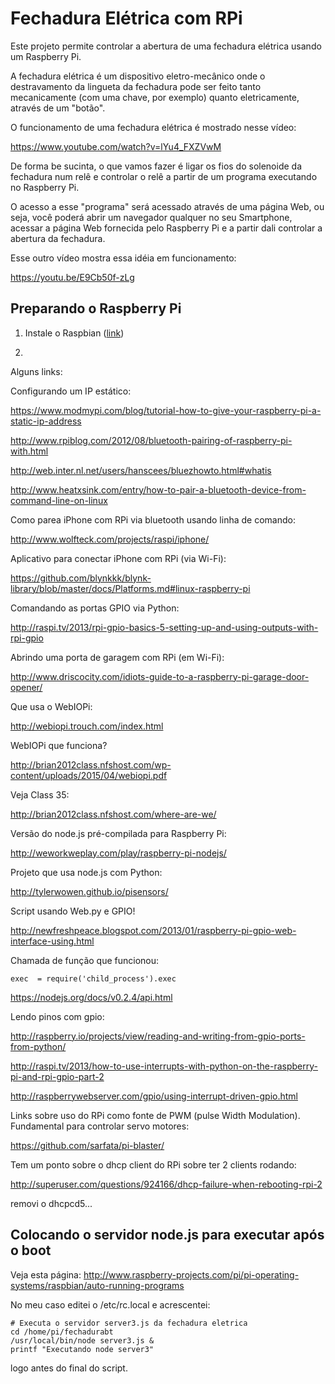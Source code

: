 Fechadura Elétrica com RPi
====

Este projeto permite controlar a abertura de uma fechadura 
elétrica usando um Raspberry Pi.

A fechadura elétrica é um dispositivo eletro-mecânico
onde o destravamento da lingueta da fechadura pode ser
feito tanto mecanicamente (com uma chave, por exemplo)
quanto eletricamente, através de um "botão".

O funcionamento de uma fechadura elétrica é mostrado nesse vídeo:

https://www.youtube.com/watch?v=lYu4_FXZVwM

De forma be sucinta, o que vamos fazer é ligar os fios do
solenoide da fechadura num relê e controlar o relê a partir
de um programa executando no Raspberry Pi.

O acesso a esse "programa" será acessado através de uma
página Web, ou seja,
você poderá abrir um navegador qualquer no seu Smartphone,
acessar a página Web fornecida pelo Raspberry Pi e a partir
dali controlar a abertura da fechadura.

Esse outro vídeo mostra essa idéia em funcionamento:

https://youtu.be/E9Cb50f-zLg

Preparando o Raspberry Pi
-----

1. Instale o Raspbian ([link](http://labdegaragem.com/profiles/blogs/tutorial-raspberry-pi-instalando-o-raspbian-raspberry-pi-debian))

2. 





Alguns links:

Configurando um IP estático:

https://www.modmypi.com/blog/tutorial-how-to-give-your-raspberry-pi-a-static-ip-address

http://www.rpiblog.com/2012/08/bluetooth-pairing-of-raspberry-pi-with.html

http://web.inter.nl.net/users/hanscees/bluezhowto.html#whatis

http://www.heatxsink.com/entry/how-to-pair-a-bluetooth-device-from-command-line-on-linux


Como parea iPhone com RPi via bluetooth usando linha de comando:

http://www.wolfteck.com/projects/raspi/iphone/

Aplicativo para conectar iPhone com RPi (via Wi-Fi):

https://github.com/blynkkk/blynk-library/blob/master/docs/Platforms.md#linux-raspberry-pi

Comandando as portas GPIO via Python:

http://raspi.tv/2013/rpi-gpio-basics-5-setting-up-and-using-outputs-with-rpi-gpio

Abrindo uma porta de garagem com RPi (em Wi-Fi):

http://www.driscocity.com/idiots-guide-to-a-raspberry-pi-garage-door-opener/

Que usa o WebIOPi:

http://webiopi.trouch.com/index.html

WebIOPi que funciona?

http://brian2012class.nfshost.com/wp-content/uploads/2015/04/webiopi.pdf

Veja Class 35:

http://brian2012class.nfshost.com/where-are-we/

Versão do node.js pré-compilada para Raspberry Pi:

http://weworkweplay.com/play/raspberry-pi-nodejs/

Projeto que usa node.js com Python:

http://tylerwowen.github.io/pisensors/

Script usando Web.py e GPIO!

http://newfreshpeace.blogspot.com/2013/01/raspberry-pi-gpio-web-interface-using.html

Chamada de função que funcionou:

    exec  = require('child_process').exec

https://nodejs.org/docs/v0.2.4/api.html

Lendo pinos com gpio:

http://raspberry.io/projects/view/reading-and-writing-from-gpio-ports-from-python/

http://raspi.tv/2013/how-to-use-interrupts-with-python-on-the-raspberry-pi-and-rpi-gpio-part-2

http://raspberrywebserver.com/gpio/using-interrupt-driven-gpio.html

Links sobre uso do RPi como fonte de PWM (pulse Width Modulation). Fundamental para controlar servo motores:

https://github.com/sarfata/pi-blaster/

Tem um ponto sobre o dhcp client do RPi sobre ter 2 clients rodando:

http://superuser.com/questions/924166/dhcp-failure-when-rebooting-rpi-2

removi o dhcpcd5...

Colocando o servidor node.js para executar após o boot
---

Veja esta página: http://www.raspberry-projects.com/pi/pi-operating-systems/raspbian/auto-running-programs

No meu caso editei o /etc/rc.local e acrescentei:

    # Executa o servidor server3.js da fechadura eletrica
    cd /home/pi/fechadurabt
    /usr/local/bin/node server3.js &
    printf "Executando node server3"

logo antes do final do script.
